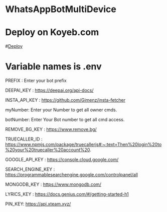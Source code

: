 # WhatsAppBotMultiDevice

# Deploy on Koyeb.com

#[Deploy](https://www.koyeb.com/)

# Variable names is .env

PREFIX : Enter your bot prefix

DEEPAI_KEY : https://deepai.org/api-docs/

INSTA_API_KEY : https://github.com/Gimenz/insta-fetcher

myNumber: Enter your Number to get all owner cmds.

botNumber: Enter Your Bot number to get all cmd access.

REMOVE_BG_KEY : https://www.remove.bg/

TRUECALLER_ID : https://www.npmjs.com/package/truecallerjs#:~:text=Then%20login%20to%20your%20truecaller%20account%20.

GOOGLE_API_KEY : https://console.cloud.google.com/

SEARCH_ENGINE_KEY : https://programmablesearchengine.google.com/controlpanel/all

MONGODB_KEY : https://www.mongodb.com/

LYRICS_KEY : https://docs.genius.com/#/getting-started-h1

PIN_KEY: https://api.xteam.xyz/
